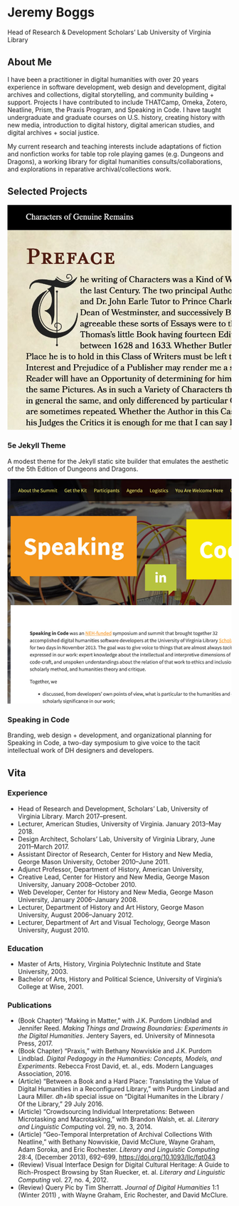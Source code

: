 # Jeremy Boggs

Head of Research & Development
Scholars’ Lab
University of Virginia Library


## About Me

I have been a practitioner in digital humanities with over 20
years experience in software development, web design and
development, digital archives and collections, digital storytelling,
and community building + support. Projects I have contributed to include
THATCamp, Omeka, Zotero, Neatline, Prism, the Praxis Program, and
Speaking in Code. I have taught undergraduate and graduate courses
on U.S. history, creating history with new media, introduction to
digital history, digital american studies, and digital archives +
social justice.

My current research and teaching interests include adaptations of
fiction and nonfiction works for table top role playing games (e.g.
Dungeons and Dragons), a working library for digital humanities
consults/collaborations, and explorations in reparative
archival/collections work.

## Selected Projects


[![](/images/five-e.jpg)](https://github.com/jeremyboggs/5e)

### 5e Jekyll Theme

A modest theme for the Jekyll static site builder that emulates the aesthetic of
the 5th Edition of Dungeons and Dragons.

[![](/images/speaking-in-code.jpg)](https://codespeak.scholarslab.org)

### Speaking in Code

Branding, web design + development, and organizational
planning for Speaking in Code, a two-day symposium to give voice
to the tacit intellectual work of DH designers and developers.

## Vita
### Experience
- Head of Research and Development, Scholars’ Lab, University of Virginia Library. March 2017–present.
- Lecturer, American Studies, University of Virginia. January 2013–May 2018.
- Design Architect, Scholars’ Lab, University of Virginia Library, June 2011–March 2017.
- Assistant Director of Research, Center for History and New Media, George Mason University, October 2010–June 2011.
- Adjunct Professor, Department of History, American University,
- Creative Lead, Center for History and New Media, George Mason University, January 2008–October 2010.
- Web Developer, Center for History and New Media, George Mason University, January 2006–January 2008.
- Lecturer, Department of History and Art History, George Mason University, August 2006–January 2012.
- Lecturer, Department of Art and Visual Techology, George Mason University, August 2010.


### Education

- Master of Arts, History, Virginia Polytechnic Institute and State University, 2003.
- Bachelor of Arts, History and Political Science, University of Virginia’s College at Wise, 2001.

### Publications

- (Book Chapter) “Making in Matter,” with J.K. Purdom Lindblad and Jennifer Reed. _Making Things and Drawing Boundaries: Experiments in the Digital Humanities_. Jentery Sayers, ed. University of Minnesota Press, 2017.
- (Book Chapter) “Praxis,” with Bethany Nowviskie and J.K. Purdom Lindblad. _Digital Pedagogy in the Humanities: Concepts, Models, and Experiments_. Rebecca Frost David, et. al., eds. Modern Languages Association, 2016.
- (Article) “Between a Book and a Hard Place: Translating the Value of Digital Humanities in a Reconfigured Library,” with Purdom Lindblad and Laura Miller. _dh+lib_ special issue on “Digital Humanites in the Library / Of the Library,” 29 July 2016.
- (Article) “Crowdsourcing Individual Interpretations: Between Microtasking and Macrotasking,” with Brandon Walsh, et. al. _Literary and Linguistic Computing_ vol. 29, no. 3, 2014.
- (Article) “Geo-Temporal Interpretation of Archival Collections With Neatline,” with Bethany Nowviskie, David McClure, Wayne Graham, Adam Soroka, and Eric Rochester. _Literary and Linguistic Computing_ 28:4, (December 2013), 692–699, https://doi.org/10.1093/llc/fqt043
- (Review) Visual Interface Design for Digital Cultural Heritage: A Guide to Rich-Prospect Browsing by Stan Ruecker, et. al. _Literary and Linguistic Computing_ vol. 27, no. 4, 2012.
- (Review) Query Pic by Tim Sherratt. _Journal of Digital Humanities_ 1:1 (Winter 2011) , with Wayne Graham, Eric Rochester, and David McClure.
